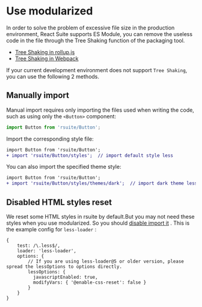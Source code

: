 # Use modularized

In order to solve the problem of excessive file size in the production environment, React Suite supports ES Module, you can remove the useless code in the file through the Tree Shaking function of the packaging tool.

- [Tree Shaking in rollup.js](https://rollupjs.org/guide/en/#tree-shaking)
- [Tree Shaking in Webpack](https://webpack.js.org/guides/tree-shaking/)

If your current development environment does not support `Tree Shaking`, you can use the following 2 methods.

## Manually import

Manual import requires only importing the files used when writing the code, such as using only the `<Button>` component:

```js
import Button from 'rsuite/Button';
```

Import the corresponding style file:

```diff
import Button from 'rsuite/Button';
+ import 'rsuite/Button/styles';  // import default style less
```

You can also import the specified theme style:

```diff
import Button from 'rsuite/Button';
+ import 'rsuite/Button/styles/themes/dark';  // import dark theme less
```

## Disabled HTML styles reset

We reset some HTML styles in rsuite by default.But you may not need these styles when you use modularized. So you should [disable import it][config-reset-import] . This is the example config for `less-loader` :

```
{
    test: /\.less$/,
    loader: 'less-loader',
    options: {
        // If you are using less-loader@5 or older version, please spread the lessOptions to options directly.
        lessOptions: {
          javascriptEnabled: true,
          modifyVars: { '@enable-css-reset': false }
        }
    }
}
```

[config-reset-import]: /en/guide/themes#disable-html-styles-reset
